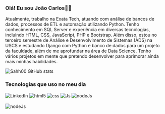 ### Olá! Eu sou João Carlos🖖🏻
Atualmente, trabalho na Exata Tech, atuando com análise de bancos de dados, processos de ETL e automação utilizando Python. Tenho conhecimento em SQL Server e experiência em diversas tecnologias, incluindo HTML, CSS, JavaScript, PHP e Bootstrap. Além disso, estou no terceiro semestre de Análise e Desenvolvimento de Sistemas (ADS) na USCS e estudando Django com Python e banco de dados para um projeto da faculdade, além de me aprofundar na área de Data Science. Tenho vários projetos em mente que pretendo desenvolver para aprimorar ainda mais minhas habilidades.


![Sahh00 GitHub stats](https://github-readme-stats.vercel.app/api?username=Sahh00&show_icons=true&theme=radical)


### Tecnologias que uso no meu dia

<div style="display: inline_block">
    <img  align="center" alt="LinkedIn" src="https://img.shields.io/badge/LinkedIn-0077B5?style=for-the-badge&logo=linkedin&logoColor=white">
    <img align="center" alt="html5" src="https://img.shields.io/badge/HTML5-E34F26?style=for-the-badge&logo=html5&logoColor=white">
    <img align="center" alt="css" src="https://img.shields.io/badge/CSS3-1572B6?style=for-the-badge&logo=css3&logoColor=white">
    <img align="center" alt="Js" src="https://img.shields.io/badge/JavaScript-323330?style=for-the-badge&logo=javascript&logoColor=F7DF1E">
    <img align="center" alt="nodeJs" src="https://img.shields.io/badge/Node.js-43853D?style=for-the-badge&logo=node.js&logoColor=white">
<div/>
    <br/>
<div>
    <img align="center" alt="nodeJs" src="https://github-readme-stats.vercel.app/api/top-langs/?username=Sahh00&layout=pie">
<div/>
